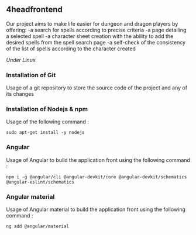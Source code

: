 ## 4headfrontend

Our project aims to make life easier for dungeon and dragon players by offering:
-a search for spells according to precise criteria
-a page detailing a selected spell
-a character sheet creation with the ability to add the desired spells from the spell search page
-a self-check of the consistency of the list of spells according to the character created

*Under Linux*

### Installation of Git
Usage of a git repository to store the source code of the project and any of its changes

### Installation of Nodejs & npm
Usage of the following command :

```sudo apt-get install -y nodejs```

### Angular
Usage of Angular to build the application front using the following command :

```npm i -g @angular/cli @angular-devkit/core @angular-devkit/schematics @angular-eslint/schematics```

### Angular material
Usage of Angular material to build the application front using the following command :

```ng add @angular/material```
